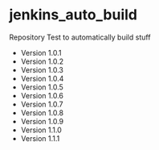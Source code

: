 # jenkins_auto_build
Repository Test to automatically build stuff
- Version 1.0.1
- Version 1.0.2
- Version 1.0.3
- Version 1.0.4
- Version 1.0.5
- Version 1.0.6
- Version 1.0.7
- Version 1.0.8
- Version 1.0.9
- Version 1.1.0
- Version 1.1.1 
